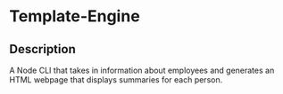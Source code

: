 # Template-Engine

## Description

A Node CLI that takes in information about employees and generates an HTML webpage that displays summaries for each person.
